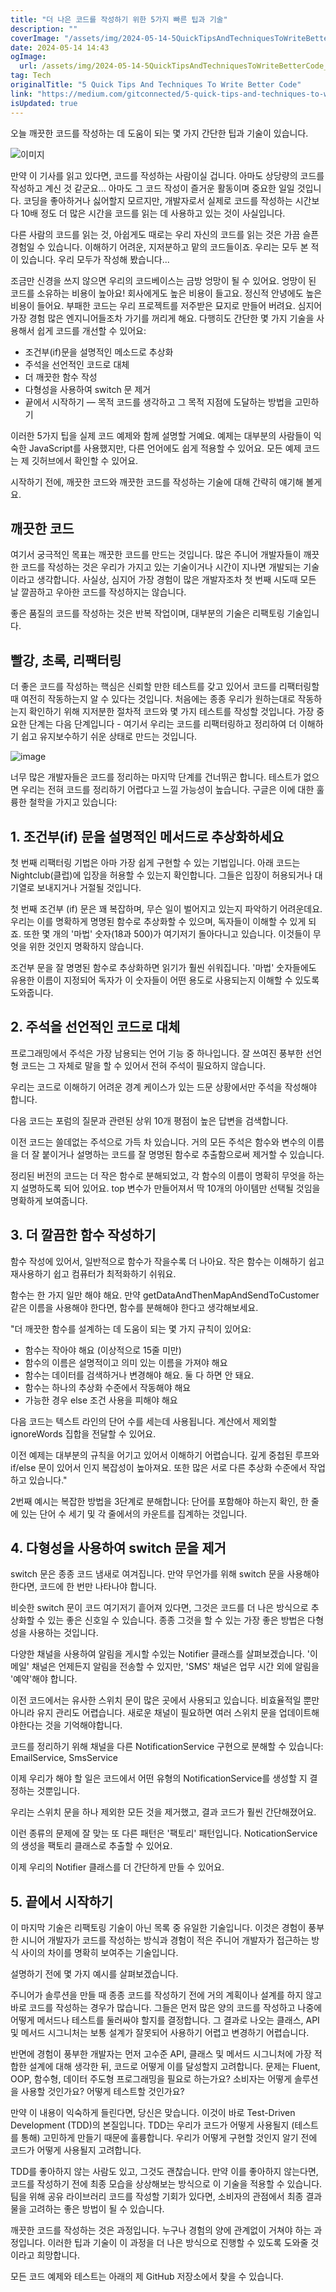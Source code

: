 ```yaml
---
title: "더 나은 코드를 작성하기 위한 5가지 빠른 팁과 기술"
description: ""
coverImage: "/assets/img/2024-05-14-5QuickTipsAndTechniquesToWriteBetterCode_0.png"
date: 2024-05-14 14:43
ogImage: 
  url: /assets/img/2024-05-14-5QuickTipsAndTechniquesToWriteBetterCode_0.png
tag: Tech
originalTitle: "5 Quick Tips And Techniques To Write Better Code"
link: "https://medium.com/gitconnected/5-quick-tips-and-techniques-to-write-better-code-f815bbc5bdb6"
isUpdated: true
---
```





오늘 깨끗한 코드를 작성하는 데 도움이 되는 몇 가지 간단한 팁과 기술이 있습니다.

![이미지](/assets/img/2024-05-14-5QuickTipsAndTechniquesToWriteBetterCode_0.png)

만약 이 기사를 읽고 있다면, 코드를 작성하는 사람이실 겁니다. 아마도 상당량의 코드를 작성하고 계신 것 같군요... 아마도 그 코드 작성이 즐거운 활동이며 중요한 일일 것입니다. 코딩을 좋아하거나 싫어할지 모르지만, 개발자로서 실제로 코드를 작성하는 시간보다 10배 정도 더 많은 시간을 코드를 읽는 데 사용하고 있는 것이 사실입니다.

다른 사람의 코드를 읽는 것, 아쉽게도 때로는 우리 자신의 코드를 읽는 것은 가끔 슬픈 경험일 수 있습니다. 이해하기 어려운, 지저분하고 맡의 코드들이죠. 우리는 모두 본 적이 있습니다. 우리 모두가 작성해 봤습니다...



조금만 신경을 쓰지 않으면 우리의 코드베이스는 금방 엉망이 될 수 있어요. 엉망이 된 코드를 소유하는 비용이 높아요! 회사에게도 높은 비용이 들고요. 정신적 안녕에도 높은 비용이 들어요. 부패한 코드는 우리 프로젝트를 저주받은 묘지로 만들어 버려요. 심지어 가장 경험 많은 엔지니어들조차 가기를 꺼리게 해요. 다행히도 간단한 몇 가지 기술을 사용해서 쉽게 코드를 개선할 수 있어요:

- 조건부(if)문을 설명적인 메소드로 추상화
- 주석을 선언적인 코드로 대체
- 더 깨끗한 함수 작성
- 다형성을 사용하여 switch 문 제거
- 끝에서 시작하기 — 목적 코드를 생각하고 그 목적 지점에 도달하는 방법을 고민하기

이러한 5가지 팁을 실제 코드 예제와 함께 설명할 거예요. 예제는 대부분의 사람들이 익숙한 JavaScript를 사용했지만, 다른 언어에도 쉽게 적용할 수 있어요. 모든 예제 코드는 제 깃허브에서 확인할 수 있어요.

시작하기 전에, 깨끗한 코드와 깨끗한 코드를 작성하는 기술에 대해 간략히 얘기해 볼게요.



## 깨끗한 코드

여기서 궁극적인 목표는 깨끗한 코드를 만드는 것입니다. 많은 주니어 개발자들이 깨끗한 코드를 작성하는 것은 우리가 가지고 있는 기술이거나 시간이 지나면 개발되는 기술이라고 생각합니다. 사실상, 심지어 가장 경험이 많은 개발자조차 첫 번째 시도때 모든 날 깔끔하고 우아한 코드를 작성하지는 않습니다.

좋은 품질의 코드를 작성하는 것은 반복 작업이며, 대부분의 기술은 리팩토링 기술입니다.

## 빨강, 초록, 리팩터링



더 좋은 코드를 작성하는 핵심은 신뢰할 만한 테스트를 갖고 있어서 코드를 리팩터링할 때 여전히 작동하는지 알 수 있다는 것입니다. 처음에는 종종 우리가 원하는대로 작동하는지 확인하기 위해 지저분한 절차적 코드와 몇 가지 테스트를 작성할 것입니다. 가장 중요한 단계는 다음 단계입니다 - 여기서 우리는 코드를 리팩터링하고 정리하여 더 이해하기 쉽고 유지보수하기 쉬운 상태로 만드는 것입니다.

![image](/assets/img/2024-05-14-5QuickTipsAndTechniquesToWriteBetterCode_1.png)

너무 많은 개발자들은 코드를 정리하는 마지막 단계를 건너뛰곤 합니다. 테스트가 없으면 우리는 전혀 코드를 정리하기 어렵다고 느낄 가능성이 높습니다. 구글은 이에 대한 훌륭한 철학을 가지고 있습니다:

## 1. 조건부(if) 문을 설명적인 메서드로 추상화하세요



첫 번째 리팩터링 기법은 아마 가장 쉽게 구현할 수 있는 기법입니다. 아래 코드는 Nightclub(클럽)에 입장을 허용할 수 있는지 확인합니다. 그들은 입장이 허용되거나 대기열로 보내지거나 거절될 것입니다.

첫 번째 조건부 (if) 문은 꽤 복잡하며, 무슨 일이 벌어지고 있는지 파악하기 어려운데요. 우리는 이를 명확하게 명명된 함수로 추상화할 수 있으며, 독자들이 이해할 수 있게 되죠. 또한 몇 개의 '마법' 숫자(18과 500)가 여기저기 돌아다니고 있습니다. 이것들이 무엇을 위한 것인지 명확하지 않습니다.

조건부 문을 잘 명명된 함수로 추상화하면 읽기가 훨씬 쉬워집니다. '마법' 숫자들에도 유용한 이름이 지정되어 독자가 이 숫자들이 어떤 용도로 사용되는지 이해할 수 있도록 도와줍니다.

## 2. 주석을 선언적인 코드로 대체



프로그래밍에서 주석은 가장 남용되는 언어 기능 중 하나입니다. 잘 쓰여진 풍부한 선언형 코드는 그 자체로 말을 할 수 있어서 전혀 주석이 필요하지 않습니다.

우리는 코드로 이해하기 어려운 경계 케이스가 있는 드문 상황에서만 주석을 작성해야 합니다.

다음 코드는 포럼의 질문과 관련된 상위 10개 평점이 높은 답변을 검색합니다.

이전 코드는 쓸데없는 주석으로 가득 차 있습니다. 거의 모든 주석은 함수와 변수의 이름을 더 잘 붙이거나 설명하는 코드를 잘 명명된 함수로 추출함으로써 제거할 수 있습니다.



정리된 버전의 코드는 더 작은 함수로 분해되었고, 각 함수의 이름이 명확히 무엇을 하는지 설명하도록 되어 있어요. top 변수가 만들어져서 딱 10개의 아이템만 선택될 것임을 명확하게 보여줍니다.

## 3. 더 깔끔한 함수 작성하기

함수 작성에 있어서, 일반적으로 함수가 작을수록 더 나아요. 작은 함수는 이해하기 쉽고 재사용하기 쉽고 컴퓨터가 최적화하기 쉬워요.

함수는 한 가지 일만 해야 해요. 만약 getDataAndThenMapAndSendToCustomer 같은 이름을 사용해야 한다면, 함수를 분해해야 한다고 생각해보세요.



"더 깨끗한 함수를 설계하는 데 도움이 되는 몇 가지 규칙이 있어요:

- 함수는 작아야 해요 (이상적으로 15줄 미만)
- 함수의 이름은 설명적이고 의미 있는 이름을 가져야 해요
- 함수는 데이터를 검색하거나 변경해야 해요. 둘 다 하면 안 돼요.
- 함수는 하나의 추상화 수준에서 작동해야 해요
- 가능한 경우 else 조건 사용을 피해야 해요

다음 코드는 텍스트 라인의 단어 수를 세는데 사용됩니다. 계산에서 제외할 ignoreWords 집합을 전달할 수 있어요.

이전 예제는 대부분의 규칙을 어기고 있어서 이해하기 어렵습니다. 깊게 중첩된 루프와 if/else 문이 있어서 인지 복잡성이 높아져요. 또한 많은 서로 다른 추상화 수준에서 작업하고 있습니다."



2번째 예시는 복잡한 방법을 3단계로 분해합니다: 단어를 포함해야 하는지 확인, 한 줄에 있는 단어 수 세기 및 각 줄에서의 카운트를 집계하는 것입니다.

## 4. 다형성을 사용하여 switch 문을 제거

switch 문은 종종 코드 냄새로 여겨집니다. 만약 무언가를 위해 switch 문을 사용해야 한다면, 코드에 한 번만 나타나야 합니다.

비슷한 switch 문이 코드 여기저기 흩어져 있다면, 그것은 코드를 더 나은 방식으로 추상화할 수 있는 좋은 신호일 수 있습니다. 종종 그것을 할 수 있는 가장 좋은 방법은 다형성을 사용하는 것입니다.



다양한 채널을 사용하여 알림을 게시할 수있는 Notifier 클래스를 살펴보겠습니다. '이메일' 채널은 언제든지 알림을 전송할 수 있지만, 'SMS' 채널은 업무 시간 외에 알림을 '예약'해야 합니다.

이전 코드에서는 유사한 스위치 문이 많은 곳에서 사용되고 있습니다. 비효율적일 뿐만 아니라 유지 관리도 어렵습니다. 새로운 채널이 필요하면 여러 스위치 문을 업데이트해야한다는 것을 기억해야합니다.

코드를 정리하기 위해 채널을 다른 NotificationService 구현으로 분해할 수 있습니다: EmailService, SmsService

이제 우리가 해야 할 일은 코드에서 어떤 유형의 NotificationService를 생성할 지 결정하는 것뿐입니다.



우리는 스위치 문을 하나 제외한 모든 것을 제거했고, 결과 코드가 훨씬 간단해졌어요.

이런 종류의 문제에 잘 맞는 또 다른 패턴은 '팩토리' 패턴입니다. NoticationService의 생성을 팩토리 클래스로 추출할 수 있어요.

이제 우리의 Notifier 클래스를 더 간단하게 만들 수 있어요.

## 5. 끝에서 시작하기



이 마지막 기술은 리팩토링 기술이 아닌 목록 중 유일한 기술입니다. 이것은 경험이 풍부한 시니어 개발자가 코드를 작성하는 방식과 경험이 적은 주니어 개발자가 접근하는 방식 사이의 차이를 명확히 보여주는 기술입니다.

설명하기 전에 몇 가지 예시를 살펴보겠습니다.

주니어가 솔루션을 만들 때 종종 코드를 작성하기 전에 거의 계획이나 설계를 하지 않고 바로 코드를 작성하는 경우가 많습니다. 그들은 먼저 많은 양의 코드를 작성하고 나중에 어떻게 메서드나 테스트를 둘러싸야 할지를 결정합니다. 그 결과로 나오는 클래스, API 및 메서드 시그니처는 보통 설계가 잘못되어 사용하기 어렵고 변경하기 어렵습니다.

반면에 경험이 풍부한 개발자는 먼저 고수준 API, 클래스 및 메서드 시그니처에 가장 적합한 설계에 대해 생각한 뒤, 코드로 어떻게 이를 달성할지 고려합니다. 문제는 Fluent, OOP, 함수형, 데이터 주도형 프로그래밍을 필요로 하는가요? 소비자는 어떻게 솔루션을 사용할 것인가요? 어떻게 테스트할 것인가요?



만약 이 내용이 익숙하게 들린다면, 당신은 맞습니다. 이것이 바로 Test-Driven Development (TDD)의 본질입니다. TDD는 우리가 코드가 어떻게 사용될지 (테스트를 통해) 고민하게 만들기 때문에 훌륭합니다. 우리가 어떻게 구현할 것인지 알기 전에 코드가 어떻게 사용될지 고려합니다.

TDD를 좋아하지 않는 사람도 있고, 그것도 괜찮습니다. 만약 이를 좋아하지 않는다면, 코드를 작성하기 전에 최종 모습을 상상해보는 방식으로 이 기술을 적용할 수 있습니다. 팀을 위해 공유 라이브러리 코드를 작성할 기회가 있다면, 소비자의 관점에서 최종 결과물을 고려하는 좋은 방법이 될 수 있습니다.

깨끗한 코드를 작성하는 것은 과정입니다. 누구나 경험의 양에 관계없이 거쳐야 하는 과정입니다. 이러한 팁과 기술이 이 과정을 더 나은 방식으로 진행할 수 있도록 도와줄 것이라고 희망합니다.

모든 코드 예제와 테스트는 아래의 제 GitHub 저장소에서 찾을 수 있습니다.